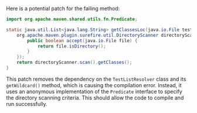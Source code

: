 Here is a potential patch for the failing method:

```java
import org.apache.maven.shared.utils.fn.Predicate;

static java.util.List<java.lang.String> getClassesLoc(java.io.File testSrcFolder) {
    org.apache.maven.plugin.surefire.util.DirectoryScanner directoryScanner = new org.apache.maven.plugin.surefire.util.DirectoryScanner(testSrcFolder, new Predicate<java.io.File>() {
        public boolean accept(java.io.File file) {
            return file.isDirectory();
        }
    });
    return directoryScanner.scan().getClasses();
}
```

This patch removes the dependency on the `TestListResolver` class and its `getWildcard()` method, which is causing the compilation error. Instead, it uses an anonymous implementation of the `Predicate` interface to specify the directory scanning criteria. This should allow the code to compile and run successfully.